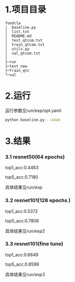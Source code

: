 # 1.项目目录

```
foodcla
│  baseline.py
│  list.txt
│  README.md
│  test_qtcom.txt
│  train_qtcom.txt
│  utils.py
│  val_qtcom.txt
│        
├─run        
├─test_new
├─Train_qtc
└─val

```

# 2.运行

运行参数见run/exp/opt.yaml

```bash
python baseline.py --adam
```

# 3.结果

### 3.1 resnet50(64 epochs)

top1_acc:0.4463

top5_acc:0.7180

具体结果见run/exp

### 3.2 resnet101(128 epochs )

top1_acc:0.5372

top5_acc:0.7806

具体结果见run/exp2

### 3.3 resnet101(fine tune)

top1_acc:0.6649

top5_acc:0.8599

具体结果见run/exp3
